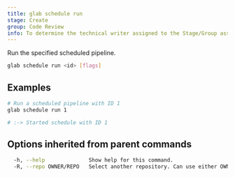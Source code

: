 ```yaml
---
title: glab schedule run
stage: Create
group: Code Review
info: To determine the technical writer assigned to the Stage/Group associated with this page, see https://about.gitlab.com/handbook/product/ux/technical-writing/#assignments
---
```


<!--
This documentation is auto generated by a script.
Please do not edit this file directly. Run `make gen-docs` instead.
-->

Run the specified scheduled pipeline.

```bash twoslash title="Terminal"
glab schedule run <id> [flags]
```

## Examples

```bash twoslash title="Terminal"
# Run a scheduled pipeline with ID 1
glab schedule run 1

# :-> Started schedule with ID 1
```

## Options inherited from parent commands

```bash twoslash title="Terminal"
  -h, --help              Show help for this command.
  -R, --repo OWNER/REPO   Select another repository. Can use either OWNER/REPO or `GROUP/NAMESPACE/REPO` format. Also accepts full URL or Git URL.
```
